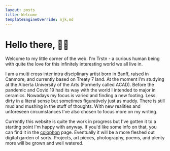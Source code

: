 ```yaml
---
layout: posts
title: Welcome
templateEngineOverride: njk,md
---
```

# Hello there, 🙋‍♀️
Welcome to my little corner of the web. I'm Trstn - a curious human being with quite the love for this infinitely interesting world we all live in.

I am a multi·cross·inter·intra·disciplinary artist born in Banff, raised in Canmore, and currently based on Treaty 7 land. At the moment I'm studying at the Alberta University of the Arts (Formerly called ACAD). Before the pandemic and Covid 19 had its way with the world I intended to major in ceramics. Nowadays my focus is varied and finding a new footing. Less dirty in a literal sense but sometimes figuratively just as muddy. There is still mud and mushing in the stuff of thoughts. With new realities and unforeseen circumstances I've also chosen to focus more on my writing.

Currently this website is quite the work in progress but I've gotten it to a starting point I'm happy with anyway. If you'd like some info on that, you can find it in the [colophon](/colophon/) page. Eventually it will be a more fleshed out digital garden of sorts. Projects, art pieces, photography, poems, and plenty more will be grown and well watered.
